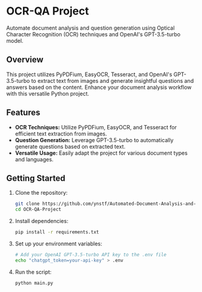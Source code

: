 # OCR-QA Project

Automate document analysis and question generation using Optical Character Recognition (OCR) techniques and OpenAI's GPT-3.5-turbo model.

## Overview

This project utilizes PyPDFium, EasyOCR, Tesseract, and OpenAI's GPT-3.5-turbo to extract text from images and generate insightful questions and answers based on the content. Enhance your document analysis workflow with this versatile Python project.

## Features

- **OCR Techniques:** Utilize PyPDFium, EasyOCR, and Tesseract for efficient text extraction from images.
- **Question Generation:** Leverage GPT-3.5-turbo to automatically generate questions based on extracted text.
- **Versatile Usage:** Easily adapt the project for various document types and languages.

## Getting Started

1. Clone the repository:

    ```bash
    git clone https://github.com/ynstf/Automated-Document-Analysis-and-Question-Generation.git
    cd OCR-QA-Project
    ```

2. Install dependencies:

    ```bash
    pip install -r requirements.txt
    ```

3. Set up your environment variables:

    ```bash
    # Add your OpenAI GPT-3.5-turbo API key to the .env file
    echo "chatgpt_token=your-api-key" > .env
    ```

4. Run the script:

    ```bash
    python main.py
    ```


